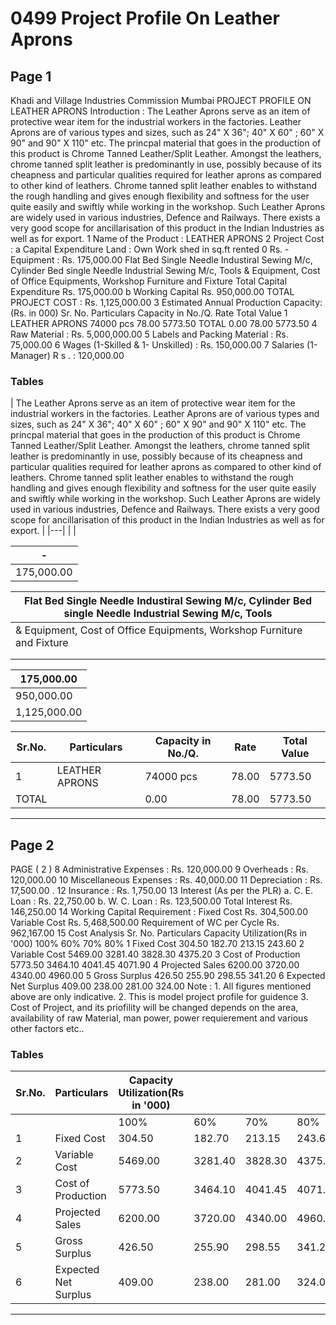 # 0499 Project Profile On Leather Aprons

## Page 1

Khadi and Village Industries Commission Mumbai PROJECT PROFILE ON LEATHER APRONS Introduction : The Leather Aprons serve as an item of protective wear item for the industrial workers in the factories. Leather Aprons are of various types and sizes, such as 24" X 36"; 40" X 60" ; 60" X 90" and 90" X 110" etc. The princpal material that goes in the production of this product is Chrome Tanned Leather/Split Leather. Amongst the leathers, chrome tanned split leather is predominantly in use, possibly because of its cheapness and particular qualities required for leather aprons as compared to other kind of leathers. Chrome tanned split leather enables to withstand the rough handling and gives enough flexibility and softness for the user quite easily and swiftly while working in the workshop. Such Leather Aprons are widely used in various industries, Defence and Railways. There exists a very good scope for ancillarisation of this product in the Indian Industries as well as for export. 1 Name of the Product : LEATHER APRONS 2 Project Cost : a Capital Expenditure Land : Own Work shed in sq.ft rented 0 Rs. - Equipment : Rs. 175,000.00 Flat Bed Single Needle Industiral Sewing M/c, Cylinder Bed single Needle Industrial Sewing M/c, Tools & Equipment, Cost of Office Equipments, Workshop Furniture and Fixture Total Capital Expenditure Rs. 175,000.00 b Working Capital Rs. 950,000.00 TOTAL PROJECT COST : Rs. 1,125,000.00 3 Estimated Annual Production Capacity: (Rs. in 000) Sr. No. Particulars Capacity in No./Q. Rate Total Value 1 LEATHER APRONS 74000 pcs 78.00 5773.50 TOTAL 0.00 78.00 5773.50 4 Raw Material : Rs. 5,000,000.00 5 Labels and Packing Material : Rs. 75,000.00 6 Wages (1-Skilled & 1- Unskilled) : Rs. 150,000.00 7 Salaries (1-Manager) R s . : 120,000.00

### Tables

| The Leather Aprons serve as an item of protective wear item for the industrial workers in the
factories. Leather Aprons are of various types and sizes, such as 24" X 36"; 40" X 60" ; 60" X 90"
and 90" X 110" etc. The princpal material that goes in the production of this product is Chrome
Tanned Leather/Split Leather. Amongst the leathers, chrome tanned split leather is predominantly in
use, possibly because of its cheapness and particular qualities required for leather aprons as
compared to other kind of leathers. Chrome tanned split leather enables to withstand the rough
handling and gives enough flexibility and softness for the user quite easily and swiftly while working
in the workshop. Such Leather Aprons are widely used in various industries, Defence and Railways.
There exists a very good scope for ancillarisation of this product in the Indian Industries as well as
for export. |
|---|
|  |

| - |
|---|
| 175,000.00 |

| Flat Bed Single Needle Industiral Sewing M/c, Cylinder Bed single Needle Industrial Sewing M/c, Tools |
|---|
| & Equipment, Cost of Office Equipments, Workshop Furniture and Fixture |
|  |
|  |

| 175,000.00 |
|---|
| 950,000.00 |
| 1,125,000.00 |

| Sr.No. | Particulars | Capacity in No./Q. | Rate | Total Value |
|---|---|---|---|---|
| 1 | LEATHER APRONS | 74000 pcs | 78.00 | 5773.50 |
| TOTAL |  | 0.00 | 78.00 | 5773.50 |

---

## Page 2

PAGE ( 2 ) 8 Administrative Expenses : Rs. 120,000.00 9 Overheads : Rs. 120,000.00 10 Miscellaneous Expenses : Rs. 40,000.00 11 Depreciation : Rs. 17,500.00 . 12 Insurance : Rs. 1,750.00 13 Interest (As per the PLR) a. C. E. Loan : Rs. 22,750.00 b. W. C. Loan : Rs. 123,500.00 Total Interest Rs. 146,250.00 14 Working Capital Requirement : Fixed Cost Rs. 304,500.00 Variable Cost Rs. 5,468,500.00 Requirement of WC per Cycle Rs. 962,167.00 15 Cost Analysis Sr. No. Particulars Capacity Utilization(Rs in '000) 100% 60% 70% 80% 1 Fixed Cost 304.50 182.70 213.15 243.60 2 Variable Cost 5469.00 3281.40 3828.30 4375.20 3 Cost of Production 5773.50 3464.10 4041.45 4071.90 4 Projected Sales 6200.00 3720.00 4340.00 4960.00 5 Gross Surplus 426.50 255.90 298.55 341.20 6 Expected Net Surplus 409.00 238.00 281.00 324.00 Note : 1. All figures mentioned above are only indicative. 2. This is model project profile for guidence 3. Cost of Project, and its priofility will be changed depends on the area, availability of raw Material, man power, power requierement and various other factors etc..

### Tables

| Sr.No. | Particulars | Capacity Utilization(Rs in '000) |  |  |  |
|---|---|---|---|---|---|
|  |  | 100% | 60% | 70% | 80% |
| 1 | Fixed Cost | 304.50 | 182.70 | 213.15 | 243.60 |
| 2 | Variable Cost | 5469.00 | 3281.40 | 3828.30 | 4375.20 |
| 3 | Cost of Production | 5773.50 | 3464.10 | 4041.45 | 4071.90 |
| 4 | Projected Sales | 6200.00 | 3720.00 | 4340.00 | 4960.00 |
| 5 | Gross Surplus | 426.50 | 255.90 | 298.55 | 341.20 |
| 6 | Expected Net Surplus | 409.00 | 238.00 | 281.00 | 324.00 |

---
